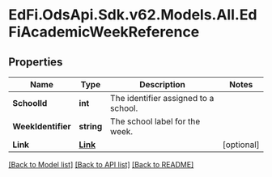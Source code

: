 # EdFi.OdsApi.Sdk.v62.Models.All.EdFiAcademicWeekReference

## Properties

Name | Type | Description | Notes
------------ | ------------- | ------------- | -------------
**SchoolId** | **int** | The identifier assigned to a school. | 
**WeekIdentifier** | **string** | The school label for the week. | 
**Link** | [**Link**](Link.md) |  | [optional] 

[[Back to Model list]](../README.md#documentation-for-models) [[Back to API list]](../README.md#documentation-for-api-endpoints) [[Back to README]](../README.md)

